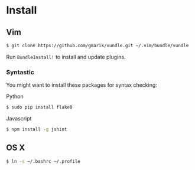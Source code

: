 # Install

## Vim

```bash
$ git clone https://github.com/gmarik/vundle.git ~/.vim/bundle/vundle
```

Run `BundleInstall!` to install and update plugins.

### Syntastic

You might want to install these packages for syntax checking:

Python

```bash
$ sudo pip install flake8
```

Javascript

```bash
$ npm install -g jshint
```

## OS X

```bash
$ ln -s ~/.bashrc ~/.profile
```
